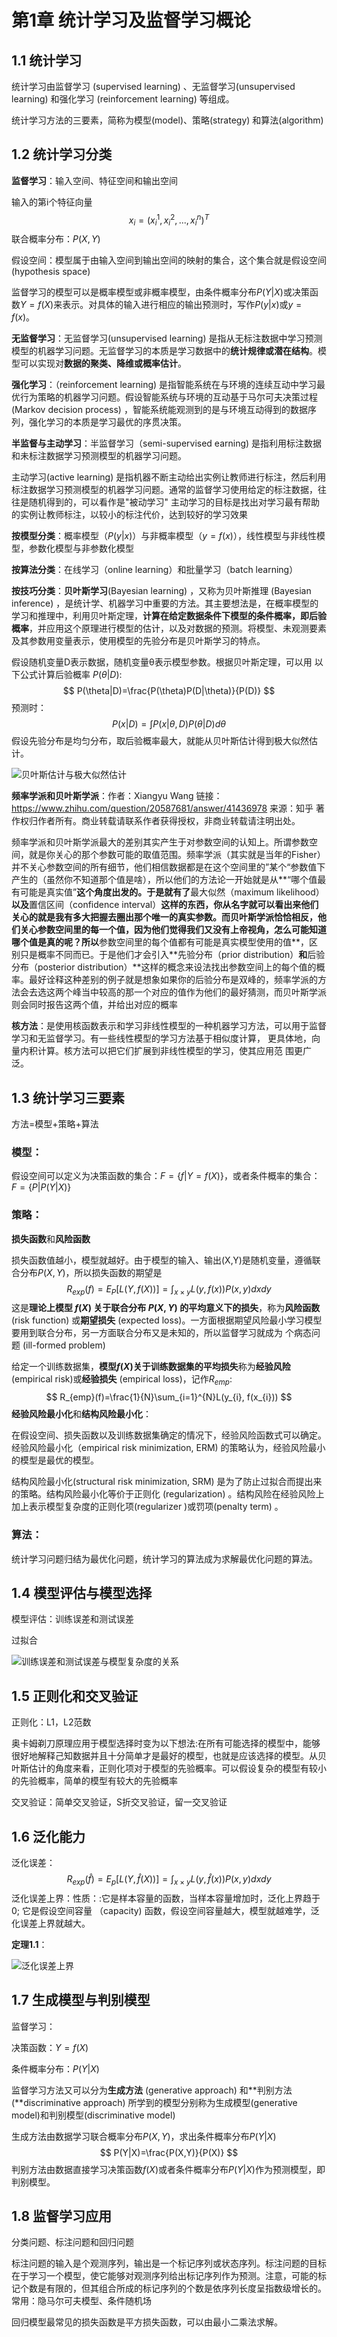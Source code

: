 # 第1章 统计学习及监督学习概论

## 1.1 统计学习

统计学习由监督学习 (supervised learning) 、无监督学习(unsupervised learning) 和强化学习 (reinforcement learning) 等组成。

统计学习方法的三要素，简称为模型(model)、策略(strategy) 和算法(algorithm)

## 1.2 统计学习分类

**监督学习**：输入空间、特征空间和输出空间

输入的第i个特征向量
$$
x_{i} = (x_{i}^{1}, x_{i}^{2},...,x_{i}^{n})^{T}
$$
联合概率分布：$P(X,Y)$

假设空间：模型属于由输入空间到输出空间的映射的集合，这个集合就是假设空间 (hypothesis space)

监督学习的模型可以是概率模型或非概率模型，由条件概率分布$P(Y|X)$或决策函数$Y=f(X)$来表示。对具体的输入进行相应的输出预测时，写作$P(y|x)$或$y=f(x)$。



**无监督学习**：无监督学习(unsupervised learning) 是指从无标注数据中学习预测模型的机器学习问题。无监督学习的本质是学习数据中的**统计规律或潜在结构**。模型可以实现对**数据的聚类、降维或概率估计**。



**强化学习**：（reinforcement learning) 是指智能系统在与环境的连续互动中学习最优行为策略的机器学习问题。假设智能系统与环境的互动基于马尔可夫决策过程(Markov decision process) ，智能系统能观测到的是与环境互动得到的数据序列，强化学习的本质是学习最优的序贯决策。



**半监督与主动学习**：半监督学习（semi-supervised earning) 是指利用标注数据和未标注数据学习预测模型的机器学习问题。

主动学习(active learning) 是指机器不断主动给出实例让教师进行标注，然后利用标注数据学习预测模型的机器学习问题。通常的监督学习使用给定的标注数据，往往是随机得到的，可以看作是"被动学习" 主动学习的目标是找出对学习最有帮助的实例让教师标注，以较小的标注代价，达到较好的学习效果



**按模型分类**：概率模型（$P(y|x)$）与非概率模型（$y=f(x)$），线性模型与非线性模型，参数化模型与非参数化模型

**按算法分类**：在线学习（online learning）和批量学习（batch learning）

**按技巧分类**：**贝叶斯学习**(Bayesian learning) ，又称为贝叶斯推理 (Bayesian inference) ，是统计学、机器学习中重要的方法。其主要想法是，在概率模型的学习和推理中，利用贝叶斯定理，**计算在给定数据条件下模型的条件概率，即后验概率**，并应用这个原理进行模型的估计，以及对数据的预测。将模型、未观测要素及其参数用变量表示，使用模型的先验分布是贝叶斯学习的特点。

假设随机变量D表示数据，随机变量θ表示模型参数。根据贝叶斯定理，可以用 以下公式计算后验概率 $P(\theta|D)$:
$$
P(\theta|D)=\frac{P(\theta)P(D|\theta)}{P(D)}
$$
预测时：
$$
P(x|D)=\int{P(x|\theta,D)P(\theta|D)}d\theta
$$
假设先验分布是均匀分布，取后验概率最大，就能从贝叶斯估计得到极大似然估计。

![贝叶斯估计与极大似然估计](https://github.com/DRosemei/statistical_learing_methods/blob/master/imgs/%E5%9B%BE1.6.PNG)

**频率学派和贝叶斯学派**：作者：Xiangyu Wang
链接：https://www.zhihu.com/question/20587681/answer/41436978
来源：知乎
著作权归作者所有。商业转载请联系作者获得授权，非商业转载请注明出处。

频率学派和贝叶斯学派最大的差别其实产生于对参数空间的认知上。所谓参数空间，就是你关心的那个参数可能的取值范围。频率学派（其实就是当年的Fisher）并不关心参数空间的所有细节，他们相信数据都是在这个空间里的”某个“参数值下产生的（虽然你不知道那个值是啥），所以他们的方法论一开始就是从**“哪个值最有可能是真实值”**这个角度出发的。于是就有了**最大似然（maximum likelihood）**以及**置信区间（confidence interval）**这样的东西，你从名字就可以看出来他们关心的就是我有多大把握去圈出那个唯一的真实参数。而贝叶斯学派恰恰相反，他们关心参数空间里的每一个值，因为他们觉得我们又没有上帝视角，怎么可能知道哪个值是真的呢？所以**参数空间里的每个值都有可能是真实模型使用的值**，区别只是概率不同而已。于是他们才会引入**先验分布（prior distribution）**和**后验分布（posterior distribution）**这样的概念来设法找出参数空间上的每个值的概率。最好诠释这种差别的例子就是想象如果你的后验分布是双峰的，频率学派的方法会去选这两个峰当中较高的那一个对应的值作为他们的最好猜测，而贝叶斯学派则会同时报告这两个值，并给出对应的概率

​				 	**核方法**：是使用核函数表示和学习非线性模型的一种机器学习方法，可以用于监督学习和无监督学习。有一些线性模型的学习方法基于相似度计算， 更具体地，向量内积计算。核方法可以把它们扩展到非线性模型的学习，使其应用范 围更广泛。



## 1.3 统计学习三要素

方法=模型+策略+算法

### **模型**：

假设空间可以定义为决策函数的集合：$F=\{f|Y=f(X)\}$，或者条件概率的集合：$F=\{P|P(Y|X)\}$

### **策略**：

**损失函数**和**风险函数**

损失函数值越小，模型就越好。由于模型的输入、输出(X,Y)是随机变量，遵循联合分布$P(X,Y)$，所以损失函数的期望是
$$
R_{exp}(f)=E_{P}[L(Y,f(X))]=\int_{x×y}L(y,f(x))P(x,y)dxdy
$$
这是**理论上模型 $f(X)$ 关于联合分布 $P(X,Y)$ 的平均意义下的损失**，称为**风险函数**(risk function) 或**期望损失** (expected loss)。一方面根据期望风险最小学习模型要用到联合分布，另一方面联合分布又是未知的，所以监督学习就成为 个病态问题 (ill-formed problem)

给定一个训练数据集，**模型$f(X)$关于训练数据集的平均损失**称为**经验风险**(empirical risk)或**经验损失** (empirical loss)，记作$R_{emp}$:
$$
R_{emp}(f)=\frac{1}{N}\sum_{i=1}^{N}L(y_{i}, f(x_{i}))
$$
**经验风险最小化**和**结构风险最小化**：

在假设空间、损失函数以及训练数据集确定的情况下，经验风险函数式可以确定。经验风险最小化（empirical risk minimization, ERM) 的策略认为，经验风险最小的模型是最优的模型。

结构风险最小化(structural risk minimization, SRM) 是为了防止过拟合而提出来的策略。结构风险最小化等价于正则化 (regularization) 。结构风险在经验风险上加上表示模型复杂度的正则化项(regularizer )或罚项(penalty term) 。



### 算法：

统计学习问题归结为最优化问题，统计学习的算法成为求解最优化问题的算法。



## 1.4 模型评估与模型选择

模型评估：训练误差和测试误差

过拟合

![训练误差和测试误差与模型复杂度的关系](https://github.com/DRosemei/statistical_learing_methods/blob/master/imgs/%E5%9B%BE1.9.PNG)



## 1.5 正则化和交叉验证

正则化：L1，L2范数

奥卡姆剃刀原理应用于模型选择时变为以下想法:在所有可能选择的模型中，能够很好地解释己知数据并且十分简单才是最好的模型，也就是应该选择的模型。从贝叶斯估计的角度来看，正则化项对于模型的先验概率。可以假设复杂的模型有较小的先验概率，简单的模型有较大的先验概率



交叉验证：简单交叉验证，S折交叉验证，留一交叉验证

## 1.6 泛化能力

泛化误差：
$$
R_{exp}(\hat{f})=E_{p}[L(Y,\hat{f}(X))]=\int_{x×y}L(y,\hat{f}(x))P(x,y)dxdy
$$
泛化误差上界：性质：:它是样本容量的函数，当样本容量增加时，泛化上界趋于0; 它是假设空间容量 （capacity) 函数，假设空间容量越大，模型就越难学，泛化误差上界就越大。

**定理1.1**：

![泛化误差上界](https://github.com/DRosemei/statistical_learing_methods/blob/master/imgs/%E5%AE%9A%E7%90%861.1.PNG)



## 1.7 生成模型与判别模型

监督学习：

决策函数：$Y=f(X)$

条件概率分布：$P(Y|X)$

监督学习方法又可以分为**生成方法** (generative approach) 和**判别方法(**discriminative approach) 所学到的模型分别称为生成模型(generative model)和判别模型(discriminative model)



生成方法由数据学习联合概率分布$P(X,Y)$，求出条件概率分布$P(Y|X)$
$$
P(Y|X)=\frac{P(X,Y)}{P(X)}
$$
判别方法由数据直接学习决策函数$f(X)$或者条件概率分布$P(Y|X)$作为预测模型，即判别模型。

## 1.8 监督学习应用

分类问题、标注问题和回归问题

标注问题的输入是个观测序列，输出是一个标记序列或状态序列。标注问题的目标在于学习一个模型，使它能够对观测序列给出标记序列作为预测。注意，可能的标记个数是有限的，但其组合所成的标记序列的个数是依序列长度呈指数级增长的。常用：隐马尔可夫模型、条件随机场

回归模型最常见的损失函数是平方损失函数，可以由最小二乘法求解。



